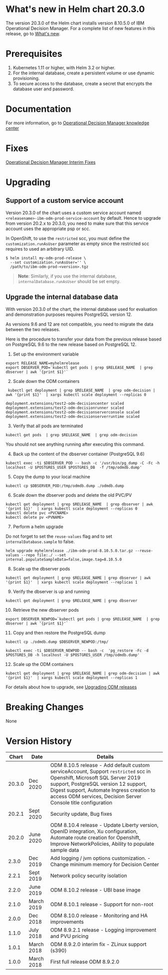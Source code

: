 # What's new in Helm chart 20.3.0
The version 20.3.0 of the Helm chart installs version 8.10.5.0 of IBM Operational Decision Manager. For a complete list of new features in this release, go to [What's new](https://www.ibm.com/support/knowledgecenter/en/SSQP76_8.10.x/com.ibm.odm.distrib.overview/shared_whatsnew_topics/con_whats_new8105.html).

# Prerequisites
1. Kubernetes 1.11 or higher, with Helm 3.2 or higher.
2. For the internal database, create a persistent volume or use dynamic provisioning.
3. To secure access to the database, create a secret that encrypts the database user and password.

# Documentation
For more information, go to [Operational Decision Manager knowledge center](https://www.ibm.com/support/knowledgecenter/en/SSQP76_8.10.x/com.ibm.odm.kube/kc_welcome_odm_kube.html)

# Fixes
[Operational Decision Manager Interim Fixes](http://www.ibm.com/support/docview.wss?uid=swg21640630)

# Upgrading
## Support of a custom service account
Version 20.3.0 of the chart uses a custom service account named `<releasename>-ibm-odm-prod-service-account` by default. Hence to upgrade from version 20.2.x to 20.3.0, you need to make sure that this service account uses the appropriate psp or scc.

In OpenShift, to use the `restricted` scc, you must define the `customization.runAsUser` parameter as empty since the restricted scc requires to used an arbitrary UID.

```console
$ helm install my-odm-prod-release \
  --set customization.runAsUser='' \
  /path/to/ibm-odm-prod-<version>.tgz
```

> **Note**: Similarly, if you use the internal database, `internalDatabase.runAsUser` should be set empty.

## Upgrade the internal database data
With version 20.3.0 of the chart, the internal database used for evaluation and demonstration purposes requires PostgreSQL version 12.

As versions 9.6 and 12 are not compatible, you need to migrate the data between the two releases.

Here is the procedure to transfer your data from the previous release based on PostgreSQL 9.6 to the new release based on PostgreSQL 12.

1. Set up the environment variable
```console
export RELEASE_NAME=myhelmrelease
export DBSERVER_POD=`kubectl get pods | grep $RELEASE_NAME  | grep dbserver | awk '{print $1}'`
```

2. Scale down the ODM containers
```console
 kubectl get deployment | grep $RELEASE_NAME  | grep odm-decision | awk '{print $1}'  | xargs kubectl scale deployment --replicas 0
```

```
deployment.extensions/test2-odm-decisioncenter scaled
deployment.extensions/test2-odm-decisionrunner scaled
deployment.extensions/test2-odm-decisionserverconsole scaled
deployment.extensions/test2-odm-decisionserverruntime scaled
```

3. Verify that all pods are terminated

```console
kubectl get pods  | grep $RELEASE_NAME  | grep odm-decision
```
You should not see anything running after executing this command.

4. Back up the content of the dbserver container (PostgreSQL 9.6)
```console
kubectl exec -ti $DBSERVER_POD -- bash -c '/usr/bin/pg_dump -C -Fc -h localhost -U $POSTGRES_USER $POSTGRES_DB  -f /tmp/odmdb.dump'
```

5. Copy the dump to your local machine
```console
kubectl cp $DBSERVER_POD:/tmp/odmdb.dump ./odmdb.dump
```

6. Scale down the dbserver pods and delete the old PVC/PV
```console
kubectl get deployment | grep $RELEASE_NAME  | grep dbserver | awk '{print $1}'  | xargs kubectl scale deployment --replicas 0
kubectl delete pvc <PVCNAME>
kubectl delete pv <PVNAME>
```

7. Perform a helm upgrade

Do not forget to set the `reuse-values` flag and to set `internalDatabase.sample` to false.
```console
helm upgrade myhelmrelease ./ibm-odm-prod-8.10.5.0.tar.gz --reuse-values --repo file:./ --set internal.populateSampleData=false,image.tag=8.10.5.0
```

8. Scale up the dbserver pods
```console
kubectl get deployment | grep $RELEASE_NAME | grep dbserver | awk '{print $1}'  | xargs kubectl scale deployment --replicas 1
```

9. Verify the dbserver is up and running
```console
kubectl get deployment | grep $RELEASE_NAME | grep dbserver
```

10. Retrieve the new dbserver pods
```console
export DBSERVER_NEWPOD=`kubectl get pods | grep $RELEASE_NAME  | grep dbserver | awk '{print $1}'`
```

11. Copy and then restore the PostgreSQL dump
```console
kubectl cp ./odmdb.dump $DBSERVER_NEWPOD:/tmp/
```

```console
kubectl exec -ti $DBSERVER_NEWPOD -- bash -c  'pg_restore -Fc -d $POSTGRES_DB -h localhost -U $POSTGRES_USER /tmp/odmdb.dump'
```

12. Scale up the ODM containers
```console
kubectl get deployment | grep $RELEASE_NAME | grep odm-decision | awk '{print $1}'  | xargs kubectl scale deployment --replicas 1
```


For details about how to upgrade, see [Upgrading ODM releases](https://www.ibm.com/support/knowledgecenter/SSQP76_8.10.x/com.ibm.odm.kube/topics/tsk_k8s_upgrade.html)


# Breaking Changes
 None

# Version History
| Chart | Date     | Details                           |
| ----- | -------- | --------------------------------- |
| 20.3.0 | Dec 2020 | ODM 8.10.5 release - Add default custom serviceAccount, Support `restricted` scc in Openshift, Microsoft SQL Server 2019 support, PostgreSQL version 12 support, Digest support, Automate Ingress creation to access ODM services, Decision Server Console title configuration |
| 20.2.1 | Sept 2020 | Security update, Bug fixes |
| 20.2.0 | June 2020 | ODM 8.10.4 release - Update Liberty version, OpenID integration, Xu configuration, Automate route creation for Openshift, Improve NetworkPolicies, Ability to populate sample data |
| 2.3.0 | Dec 2019 | Add logging / jvm options customization. - Change minimum memory for Decision Center |
| 2.2.1 | Sept 2019 | Network policy security isolation |
| 2.2.0 | June 2019 | ODM 8.10.2 release - UBI base image |
| 2.1.0 | March 2019 | ODM 8.10.1 release - Support for non-root  |
| 2.0.0 | Dec 2018 | ODM 8.10.0 release - Monitoring and HA improvements |
| 1.1.0 | July 2018 | ODM 8.9.2.1 release - Logging improvement and PVU pricing                |
| 1.0.1 | March 2018 | ODM 8.9.2.0 interim fix - ZLinux support (s390)               |
| 1.0.0 | March 2018 | First full release ODM 8.9.2.0                |
